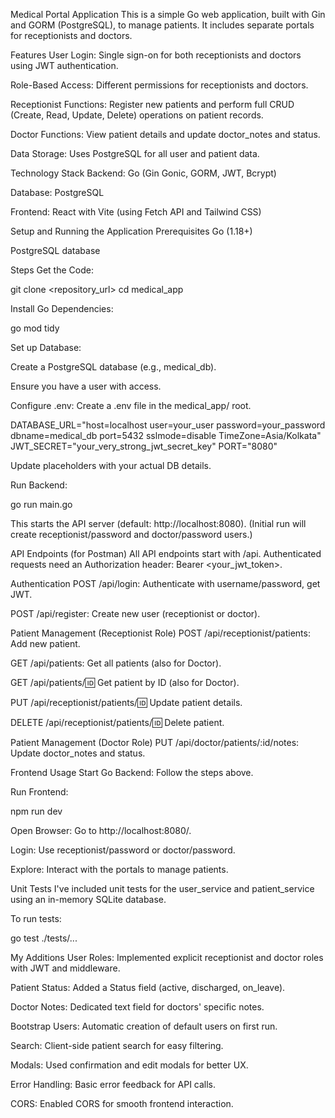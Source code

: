 Medical Portal Application
This is a simple Go web application, built with Gin and GORM (PostgreSQL), to manage patients. It includes separate portals for receptionists and doctors.

Features
User Login: Single sign-on for both receptionists and doctors using JWT authentication.

Role-Based Access: Different permissions for receptionists and doctors.

Receptionist Functions: Register new patients and perform full CRUD (Create, Read, Update, Delete) operations on patient records.

Doctor Functions: View patient details and update doctor_notes and status.

Data Storage: Uses PostgreSQL for all user and patient data.

Technology Stack
Backend: Go (Gin Gonic, GORM, JWT, Bcrypt)

Database: PostgreSQL

Frontend: React with Vite (using Fetch API and Tailwind CSS)

Setup and Running the Application
Prerequisites
Go (1.18+)

PostgreSQL database

Steps
Get the Code:

git clone <repository_url>
cd medical_app

Install Go Dependencies:

go mod tidy

Set up Database:

Create a PostgreSQL database (e.g., medical_db).

Ensure you have a user with access.

Configure .env:
Create a .env file in the medical_app/ root.

DATABASE_URL="host=localhost user=your_user password=your_password dbname=medical_db port=5432 sslmode=disable TimeZone=Asia/Kolkata"
JWT_SECRET="your_very_strong_jwt_secret_key"
PORT="8080"

Update placeholders with your actual DB details.

Run Backend:

go run main.go

This starts the API server (default: http://localhost:8080).
(Initial run will create receptionist/password and doctor/password users.)

API Endpoints (for Postman)
All API endpoints start with /api. Authenticated requests need an Authorization header: Bearer <your_jwt_token>.

Authentication
POST /api/login: Authenticate with username/password, get JWT.

POST /api/register: Create new user (receptionist or doctor).

Patient Management (Receptionist Role)
POST /api/receptionist/patients: Add new patient.

GET /api/patients: Get all patients (also for Doctor).

GET /api/patients/:id: Get patient by ID (also for Doctor).

PUT /api/receptionist/patients/:id: Update patient details.

DELETE /api/receptionist/patients/:id: Delete patient.

Patient Management (Doctor Role)
PUT /api/doctor/patients/:id/notes: Update doctor_notes and status.

Frontend Usage
Start Go Backend: Follow the steps above.

Run Frontend:

npm run dev

Open Browser: Go to http://localhost:8080/.

Login: Use receptionist/password or doctor/password.

Explore: Interact with the portals to manage patients.

Unit Tests
I've included unit tests for the user_service and patient_service using an in-memory SQLite database.

To run tests:

go test ./tests/...

My Additions
User Roles: Implemented explicit receptionist and doctor roles with JWT and middleware.

Patient Status: Added a Status field (active, discharged, on_leave).

Doctor Notes: Dedicated text field for doctors' specific notes.

Bootstrap Users: Automatic creation of default users on first run.

Search: Client-side patient search for easy filtering.

Modals: Used confirmation and edit modals for better UX.

Error Handling: Basic error feedback for API calls.

CORS: Enabled CORS for smooth frontend interaction.